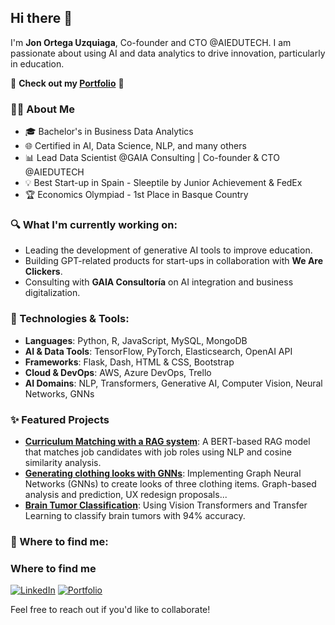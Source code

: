 ## Hi there 👋

I'm **Jon Ortega Uzquiaga**, Co-founder and CTO @AIEDUTECH. I am passionate about using AI and data analytics to drive innovation, particularly in education.

🚀 **Check out my [Portfolio](https://jonortegai.github.io/)** 🚀

### 👨‍💻 About Me

* 🎓 Bachelor's in Business Data Analytics
* 🌐 Certified in AI, Data Science, NLP, and many others
* 📊 Lead Data Scientist @GAIA Consulting | Co-founder & CTO @AIEDUTECH
* 💡 Best Start-up in Spain - Sleeptile by Junior Achievement & FedEx
* 🏆 Economics Olympiad - 1st Place in Basque Country

### 🔍 What I'm currently working on:

- Leading the development of generative AI tools to improve education.
- Building GPT-related products for start-ups in collaboration with **We Are Clickers**.
- Consulting with **GAIA Consultoría** on AI integration and business digitalization.

### 🚀 Technologies & Tools:

- **Languages**: Python, R, JavaScript, MySQL, MongoDB
- **AI & Data Tools**: TensorFlow, PyTorch, Elasticsearch, OpenAI API
- **Frameworks**: Flask, Dash, HTML & CSS, Bootstrap
- **Cloud & DevOps**: AWS, Azure DevOps, Trello
- **AI Domains**: NLP, Transformers, Generative AI, Computer Vision, Neural Networks, GNNs

### ✨ Featured Projects

- **[Curriculum Matching with a RAG system](https://drive.google.com/file/d/1sWgUuOH43cXe5-y0fj57zhRsm_-dac-E/view)**: A BERT-based RAG model that matches job candidates with job roles using NLP and cosine similarity analysis.
- **[Generating clothing looks with GNNs](https://drive.google.com/file/d/1jC45Ugk707OSdEc2lF7yIlIkbh5xkTrd/view)**: Implementing Graph Neural Networks (GNNs) to create looks of three clothing items. Graph-based analysis and prediction, UX redesign proposals...
- **[Brain Tumor Classification](https://drive.google.com/file/d/1w_C7ZVBIeKF_5Pbad_GKJUvctaHgicNZ/view)**: Using Vision Transformers and Transfer Learning to classify brain tumors with 94% accuracy.

### 🤝 Where to find me:

<h3>Where to find me</h3>
<a href="https://www.linkedin.com/in/jon-ortega-uzquiaga-598a40212/" target="_blank"><img alt="LinkedIn" src="https://img.shields.io/badge/linkedin-%230077B5.svg?&style=for-the-badge&logo=linkedin&logoColor=white" /></a>
<a href="https://jonortegai.github.io/" target="_blank"><img alt="Portfolio" src="https://img.shields.io/badge/Portfolio-%2312100E.svg?&style=for-the-badge&logoColor=white" /></a>

Feel free to reach out if you'd like to collaborate!
